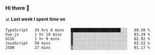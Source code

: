 ### Hi there 👋

<!--
**DBvc/DBvc** is a ✨ _special_ ✨ repository because its `README.md` (this file) appears on your GitHub profile.

Here are some ideas to get you started:

- 🔭 I’m currently working on ...
- 🌱 I’m currently learning ...
- 👯 I’m looking to collaborate on ...
- 🤔 I’m looking for help with ...
- 💬 Ask me about ...
- 📫 How to reach me: ...
- 😄 Pronouns: ...
- ⚡ Fun fact: ...
-->

📊 **Last week I spent time on**
<!--START_SECTION:waka-->
```text
TypeScript   35 hrs 6 mins   ██████████████████████░░░   88.58 % 
Vue.js       1 hr 18 mins    ▓░░░░░░░░░░░░░░░░░░░░░░░░   03.29 % 
SCSS         1 hr 9 mins     ▓░░░░░░░░░░░░░░░░░░░░░░░░   02.92 % 
JavaScript   59 mins         ▓░░░░░░░░░░░░░░░░░░░░░░░░   02.52 % 
JSON         27 mins         ▒░░░░░░░░░░░░░░░░░░░░░░░░   01.17 % 
```
<!--END_SECTION:waka-->
